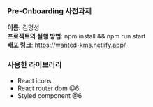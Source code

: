### Pre-Onboarding 사전과제

**이름:** 김명성 </br>
**프로젝트의 실행 방법**: npm install && npm run start </br>
**배포 링크**: https://wanted-kms.netlify.app/


### 사용한 라이브러리

- React icons
- React router dom @6
- Styled component @6
